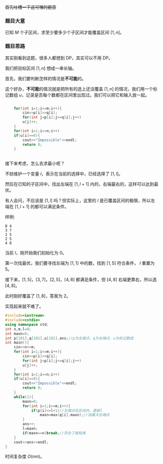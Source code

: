 ~~首先吐槽一下这可憎的题意~~

### 题目大意

已知 $M$ 个子区间，求至少要多少个子区间才能覆盖区间 $[1,n]$。

### 题目思路

其实刚看到这题，很多人都想到 DP，其实可以不用 DP。

我们把目标区间 $[1,n]$ 想成一串长轴。

首先，我们要判断怎样的情况是**不可能**的。

这个好办，**不可能**的情况就是把所有的选上还没覆盖 $[1,n]$ 的情况，我们用一个标记数组 $u$，记录是否每个数都在区间里出现过。我们可以把它和输入放一起。

```cpp

	for(int i=1;i<=m;i++){
		cin>>p[i]>>q[i];
		for(int j=p[i];j<=q[i];j++)
		u[j]++;
	}
	for(int i=1;i<=n;i++)
	if(u[i]==0){
		cout<<"Impossible"<<endl;
		return 0;
	}
    
```

接下来考虑，怎么去求最小呢？

不妨维护一个变量 $l$，表示在当前的选择中，已经选择了 $[1,l]$。

然后在已知的子区间中，找出左端在 $[1,l+1]$ 内的，右端最右的，这样可以达到最优。

有人会问，不应该是 $[1,l]$ 吗？但实际上，这里的 $l$ 是已覆盖区间的极限，所以左端在 $[1,l+1]$ 的都可以满足条件。

样例:

```
8 4
3 7
1 5
2 5
4 8
```

当前 $l$，刚开始我们初始化为 $0$。

第一次找最优，我们要寻找左端为 $[1,1]$ 中的数，找到 $[1,5]$ 符合条件， $l$ 重置为 $5$。

接下来，$[1,5]$，$[3,7]$，$[2,5]$，$[4,8]$ 都满足条件，但 $[4,8]$ 右端更靠右，所以选 $[4,8]$。

此时刚好覆盖了 $[1,8]$，答案为 $2$。



实现起来就不难了。

```cpp
#include<iostream>
#include<cstdio>
using namespace std;
int n,m,l=0;
int maxn=0;
int p[101],q[101],u[101],ans;//p为左端点，q为右端点，u为标记数组
int main(){
	cin>>n>>m;
	for(int i=1;i<=m;i++){
		cin>>p[i]>>q[i];
		for(int j=p[i];j<=q[i];j++)
		u[j]++;
	}
	for(int i=1;i<=n;i++)
	if(u[i]==0){
		cout<<"Impossible"<<endl;
		return 0;
	}
	while(1){
		maxn=0;
		for(int i=1;i<=m;i++){
			if(p[i]<=l+1)//左端点在区间内，更新l
				maxn=max(q[i],maxn);//找最大右端点
		}
		ans++;
		l=maxn;
		if(maxn==n)break;//符合了就结束
	}
	cout<<ans<<endl;
}

```

时间复杂度 $O(nm)$。